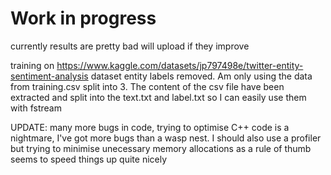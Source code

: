 # Work in progress

currently results are pretty bad will upload if they improve

training on https://www.kaggle.com/datasets/jp797498e/twitter-entity-sentiment-analysis dataset
entity labels removed. Am only using the data from training.csv split into 3.
The content of the csv file have been extracted and split into the text.txt and label.txt so I can easily use them with fstream



UPDATE: many more bugs in code, trying to optimise C++ code is a nightmare, I've got more bugs than a wasp nest. I should also use a profiler but trying to minimise unecessary memory allocations as a rule of thumb seems to speed things up quite nicely
